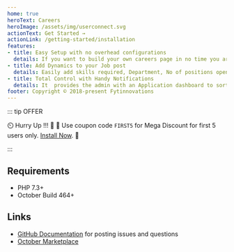 ```yaml
---
home: true
heroText: Careers
heroImage: /assets/img/userconnect.svg
actionText: Get Started →
actionLink: /getting-started/installation
features:
- title: Easy Setup with no overhead configurations
  details: If you want to build your own careers page in no time you are the right place.One click setup of your own careers page.
- title: Add Dynamics to your Job post
  details: Easily add skills required, Department, No of positions open  and job description to a job post.Create categories such as full time, part time, remote etc for your job post.
- title: Total Control with Handy Notifications
  details: It  provides the admin with an Application dashboard to sort and view all the applications.It also allows you to turn on email notifcations for an application recieved, for as many email addresses you wish.
footer: Copyright © 2018-present Fytinnovations
---
```


::: tip OFFER

 :timer_clock: Hurry Up !!! :tada: :confetti_ball: Use coupon code `FIRST5` for Mega Discount for first 5 users only. [Install Now](https://octobercms.com/plugin/fytinnovations-careers).  :tada:

:::

## Requirements

- PHP 7.3+
- October Build 464+

## Links

- [GitHub Documentation](https://github.com/fytinnovations/oc-careers) for posting issues and questions
- [October Marketplace](https://octobercms.com/plugin/fytinnovations-careers)
